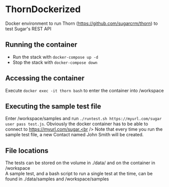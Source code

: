# ThornDockerized
Docker environment to run Thorn (https://github.com/sugarcrm/thorn) to test Sugar's REST API

## Running the container
* Run the stack with `docker-compose up -d`
* Stop the stack with `docker-compose down`

## Accessing the container
Execute `docker exec -it thorn bash` to enter the container into /workspace <br />

## Executing the sample test file
Enter /workspace/samples and run `./runtest.sh https://myurl.com/sugar user pass test.js`. Obviously the docker container has to be able to connect to https://myurl.com/sugar.<br />
Note that every time you run the sample test file, a new Contact named John Smith will be created.

## File locations
The tests can be stored on the volume in ./data/ and on the container in /workspace<br />
A sample test, and a bash script to run a single test at the time, can be found in ./data/samples and /workspace/samples<br />
